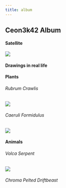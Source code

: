 ```yaml
---
title: album
---
```


## Ceon3k42 Album
#### Satellite
<img src="https://ceon3k42.github.io/assets/satellite-planet.png" left=-60px>

#### Drawings in real life

#### Plants
###### Rubrum Crawlis
<img src="https://ceon3k42.github.io/assets/red-plant.png">

###### Caeruli Formidulus
<img src="https://ceon3k42.github.io/assets/blue-plant.png">

#### Animals
###### Volca Serpent
<img src="https://ceon3k42.github.io/assets/serpent.png">

###### Chroma Pelted Driftbeast